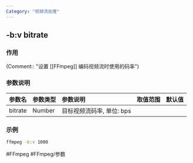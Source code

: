 ```yaml
---
Category: "视频流处理"
---
```


## -b:v bitrate

### 作用
(Comment:: "设置 [[FFmpeg]] 编码视频流时使用的码率")

### 参数说明
|参数名|参数类型|参数说明|取值范围|默认值|
|:-|:-|:-|:-|:-|
|bitrate|Number|目标视频流码率, 单位: bps|||

### 示例
```bash
ffmpeg -b:v 1000
```

#FFmpeg #FFmpeg/参数